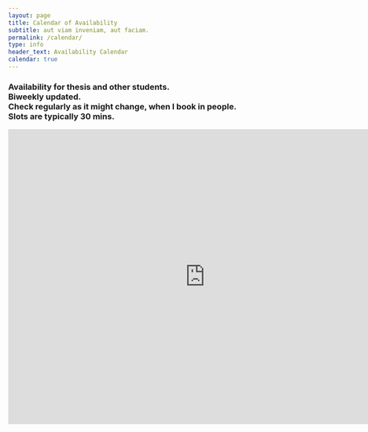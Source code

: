 ```yaml
---
layout: page
title: Calendar of Availability
subtitle: aut viam inveniam, aut faciam.
permalink: /calendar/
type: info
header_text: Availability Calendar
calendar: true
---
```

<div class="span3">
	<h3> Availability for thesis and other students. <br> Biweekly updated. <br> Check regularly as it might change, when I book in people.  <br> Slots are typically 30 mins. </h3>
<div class="span9">
	<iframe src="https://calendar.google.com/calendar/embed?src=3stv1olfiheb8gl4to58u4ocmg%40group.calendar.google.com&ctz=Europe/London" style="border: 0" width="800" height="600" frameborder="0" scrolling="no"></iframe>
</div>

